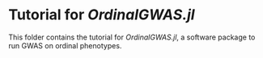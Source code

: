 # Tutorial for *OrdinalGWAS.jl*

This folder contains the tutorial for *OrdinalGWAS.jl*, a software package to run GWAS on ordinal phenotypes. 